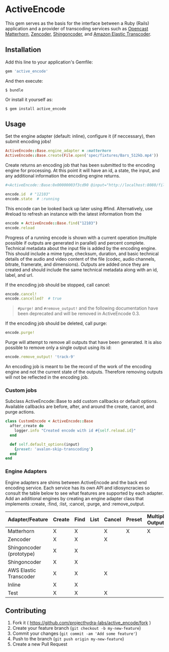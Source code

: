 # ActiveEncode

This gem serves as the basis for the interface between a Ruby (Rails) application and a provider of transcoding services such as [Opencast Matterhorn](http://opencast.org), [Zencoder](http://zencoder.com), [Shingoncoder](http://github.com/jcoyne/shingoncoder), and [Amazon Elastic Transcoder](http://aws.amazon.com/elastictranscoder/).

## Installation

Add this line to your application's Gemfile:

```ruby
gem 'active_encode'
```

And then execute:

    $ bundle

Or install it yourself as:

    $ gem install active_encode

## Usage

Set the engine adapter (default: inline), configure it (if neccessary), then submit encoding jobs!

```ruby
ActiveEncode::Base.engine_adapter = :matterhorn
ActiveEncode::Base.create(File.open('spec/fixtures/Bars_512kb.mp4'))
```
Create returns an encoding job that has been submitted to the encoding engine for processing.  At this point it will have an id, a state, the input, and any additional information the encoding engine returns.

```ruby
#<ActiveEncode::Base:0x00000003f3cd90 @input="http://localhost:8080/files/mediapackage/edcac316-1f98-44b1-88ca-0ce6f80aebc0/ff43c56f-7b8f-4d9c-a846-6e51de2e8cb4/Bars_512kb.mp4", @options={:preset=>"avalon", :stream_base=>"file:///home/cjcolvar/Code/avalon/avalon/red5/webapps/avalon/streams"}, @id="12154", @state=:running, @current_operations=[], @percent_complete=0.0, @output=[], @errors=[], @tech_metadata={}>
```
```ruby
encode.id  # "12103"
encode.state  # :running
```

This encode can be looked back up later using #find.  Alternatively, use #reload to refresh an instance with the latest information from the

```ruby
encode = ActiveEncode::Base.find("12103")
encode.reload
```

Progress of a running encode is shown with a current operation (multiple possible if outputs are generated in parallel) and percent complete.  Technical metadata about the input file is added by the encoding engine.  This should include a mime type, checksum, duration, and basic technical details of the audio and video content of the file (codec, audio channels, bitrate, framerate, and dimensions).  Outputs are added once they are created and should include the same technical metadata along with an id, label, and url.

If the encoding job should be stopped, call cancel:

```ruby
encode.cancel!
encode.cancelled?  # true
```

> `#purge!` and `#remove_output!` and the following documentation have been deprecated and will be removed in ActiveEncode 0.3.

If the encoding job should be deleted, call purge:
```ruby
encode.purge!
```

Purge will attempt to remove all outputs that have been generated.  It is also possible to remove only a single output using its id:

```ruby
encode.remove_output! 'track-9'
```

An encoding job is meant to be the record of the work of the encoding engine and not the current state of the outputs.  Therefore removing outputs will not be reflected in the encoding job.

### Custom jobs

Subclass ActiveEncode::Base to add custom callbacks or default options.  Available callbacks are before, after, and around the create, cancel, and purge actions.

```ruby
class CustomEncode < ActiveEncode::Base
  after_create do
    logger.info "Created encode with id #{self.reload.id}"
  end

  def self.default_options(input)
    {preset: 'avalon-skip-transcoding'}
  end
end
```

### Engine Adapters

Engine adapters are shims between ActiveEncode and the back end encoding service.  Each service has its own API and idiosyncracies so consult the table below to see what features are supported by each adapter.  Add an additional engines by creating an engine adapter class that implements :create, :find, :list, :cancel, :purge, and :remove_output.

| Adapter/Feature          | Create | Find | List | Cancel | Preset | Multiple Outputs |
|--------------------------|--------|------|------|--------|--------|------------------|
| Matterhorn               |    X   |  X   |      |   X    |   X    |         X        |
| Zencoder                 |    X   |  X   |      |   X    |        |                  |
| Shingoncoder (prototype) |    X   |  X   |      |        |        |                  |
| Shingoncoder             |    X   |  X   |      |        |        |                  |
| AWS Elastic Transcoder   |    X   |  X   |      |   X    |        |                  |
| Inline                   |    X   |  X   |      |        |        |                  |
| Test                     |    X   |  X   |      |   X    |        |                  |

## Contributing

1. Fork it ( https://github.com/projecthydra-labs/active_encode/fork )
2. Create your feature branch (`git checkout -b my-new-feature`)
3. Commit your changes (`git commit -am 'Add some feature'`)
4. Push to the branch (`git push origin my-new-feature`)
5. Create a new Pull Request
